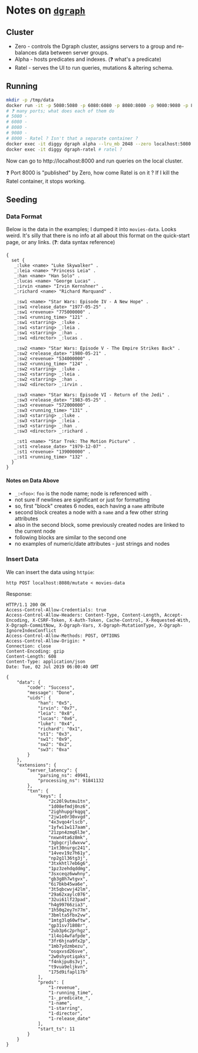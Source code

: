 # Notes on [`dgraph`](https://dgraph.io/)

## Cluster
- Zero - controls the Dgraph cluster, assigns servers to a group and re-balances data between server groups.
- Alpha - hosts predicates and indexes. (❓ what's a predicate)
- Ratel - serves the UI to run queries, mutations & altering schema.

## Running
```sh
mkdir -p /tmp/data
docker run -it -p 5080:5080 -p 6080:6080 -p 8080:8080 -p 9080:9080 -p 8000:8000 -v /tmp/data:/dgraph --name diggy dgraph/dgraph dgraph zero # zero
# ❓ many ports; what does each of them do
# 5080 - 
# 6080 - 
# 8080 -
# 9080 -
# 8000 - Ratel ? Isn't that a separate container ?
docker exec -it diggy dgraph alpha --lru_mb 2048 --zero localhost:5080 # alpha
docker exec -it diggy dgraph-ratel # ratel ?
```
Now can go to http://localhost:8000 and run queries on the local cluster.

❓ Port 8000 is "published" by Zero, how come Ratel is on it ? If I kill the Ratel container, it stops working.

## Seeding

### Data Format

Below is the data in the examples; I dumped it into `movies-data`. Looks weird. It's silly that there is no info at all about this format on the quick-start page, or any links. (❓: data syntax reference) 

```
{
  set {
   _:luke <name> "Luke Skywalker" .
   _:leia <name> "Princess Leia" .
   _:han <name> "Han Solo" .
   _:lucas <name> "George Lucas" .
   _:irvin <name> "Irvin Kernshner" .
   _:richard <name> "Richard Marquand" .

   _:sw1 <name> "Star Wars: Episode IV - A New Hope" .
   _:sw1 <release_date> "1977-05-25" .
   _:sw1 <revenue> "775000000" .
   _:sw1 <running_time> "121" .
   _:sw1 <starring> _:luke .
   _:sw1 <starring> _:leia .
   _:sw1 <starring> _:han .
   _:sw1 <director> _:lucas .

   _:sw2 <name> "Star Wars: Episode V - The Empire Strikes Back" .
   _:sw2 <release_date> "1980-05-21" .
   _:sw2 <revenue> "534000000" .
   _:sw2 <running_time> "124" .
   _:sw2 <starring> _:luke .
   _:sw2 <starring> _:leia .
   _:sw2 <starring> _:han .
   _:sw2 <director> _:irvin .

   _:sw3 <name> "Star Wars: Episode VI - Return of the Jedi" .
   _:sw3 <release_date> "1983-05-25" .
   _:sw3 <revenue> "572000000" .
   _:sw3 <running_time> "131" .
   _:sw3 <starring> _:luke .
   _:sw3 <starring> _:leia .
   _:sw3 <starring> _:han .
   _:sw3 <director> _:richard .

   _:st1 <name> "Star Trek: The Motion Picture" .
   _:st1 <release_date> "1979-12-07" .
   _:st1 <revenue> "139000000" .
   _:st1 <running_time> "132" .
  }
}
```

#### Notes on Data Above

- `_:<foo>`: `foo` is the node name; node is referenced with `.`
- not sure if newlines are significant or just for formatting
- so, first "block" creates 6 nodes, each having a `name` attribute
- second block creates a node with a `name` and a few other string attributes
- also in the second block, some previously created nodes are linked to the current node
- following blocks are similar to the second one
- no examples of numeric/date attributes - just strings and nodes


### Insert Data

We can insert the data using `httpie`:

```
http POST localhost:8080/mutate < movies-data
```

Response:
```
HTTP/1.1 200 OK
Access-Control-Allow-Credentials: true
Access-Control-Allow-Headers: Content-Type, Content-Length, Accept-Encoding, X-CSRF-Token, X-Auth-Token, Cache-Control, X-Requested-With, X-Dgraph-CommitNow, X-Dgraph-Vars, X-Dgraph-MutationType, X-Dgraph-IgnoreIndexConflict
Access-Control-Allow-Methods: POST, OPTIONS
Access-Control-Allow-Origin: *
Connection: close
Content-Encoding: gzip
Content-Length: 608
Content-Type: application/json
Date: Tue, 02 Jul 2019 06:00:40 GMT

{
    "data": {
        "code": "Success", 
        "message": "Done", 
        "uids": {
            "han": "0x5", 
            "irvin": "0x7", 
            "leia": "0x8", 
            "lucas": "0x6", 
            "luke": "0x4", 
            "richard": "0x1", 
            "st1": "0x3", 
            "sw1": "0x9", 
            "sw2": "0x2", 
            "sw3": "0xa"
        }
    }, 
    "extensions": {
        "server_latency": {
            "parsing_ns": 49941, 
            "processing_ns": 91841132
        }, 
        "txn": {
            "keys": [
                "2c20l9utmu1tn", 
                "1d08efmdj0nz6", 
                "2ighhupgrkqgq", 
                "2jw1e0r30xvgd", 
                "4x3vqo4rlscb", 
                "1yfwi1w117aam", 
                "21zpn4zmq6l3e", 
                "nxwn4ta6z8mk", 
                "3gbgcrjldwxvw", 
                "1xt30nurgc241", 
                "14vev19z7h61y", 
                "np2g1l36tg3j", 
                "3txkhtl7eb6g6", 
                "1pz3zehdqddmg", 
                "3sxceqz6wwhny", 
                "gb3g8h7wtgvx", 
                "6i7bkb45wa6e", 
                "3t5qbcwvj42lm", 
                "29a62xaylc076", 
                "32ui61lf23pad", 
                "h4g99766zia3", 
                "1h50q2ey7n77m", 
                "3bmlta5fbx2vw", 
                "1mtg3lq60wftw", 
                "gp31sv71808r", 
                "2ub3p6c2prhgz", 
                "1l4o14wfafpde", 
                "3fr6hjna9fx2p", 
                "1mb7ydzmbezu", 
                "osqxvsd26sve", 
                "2w0shyotiqaks", 
                "f4nkjpu8s3vj", 
                "t9vua9eljkvn", 
                "175d9ifapl17b"
            ], 
            "preds": [
                "1-revenue", 
                "1-running_time", 
                "1-_predicate_", 
                "1-name", 
                "1-starring", 
                "1-director", 
                "1-release_date"
            ], 
            "start_ts": 11
        }
    }
}
```